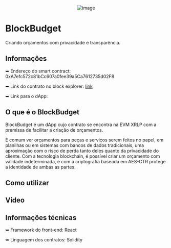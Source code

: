 <div align="center">
  
![image](https://github.com/Lionel-Rocha/BlockBudget/assets/111009073/8ffe555c-390a-42ae-89bc-f0e6a2dc5344)

</div>

# BlockBudget
Criando orçamentos com privacidade e transparência.

## Informações
➥ Endereço do smart contract: 0xA7efc572c81bCc607a0fee39a5Ca7612735d02F8

➥ Link do contrato no block explorer: [link](https://explorer.xrplevm.org/address/0xA7efc572c81bCc607a0fee39a5Ca7612735d02F8?tab=contract)

➥ Link para o dApp: 


## O que é o BlockBudget
BlockBudget é um dApp cujo contrato se encontra na EVM XRLP com a premissa de facilitar a criação de orçamentos. 

É comum ver orçamentos para peças e serviços serem feitos no papel, em planilhas ou em sistemas com bancos de dados tradicionais, uma aproximação com o risco de perda tanto deles quanto da privacidade do cliente. Com a tecnologia blockchain, é possível criar um orçamento com validade indeterminada, e com a criptografia baseada em AES-CTR protege a identidade de ambas as partes.

## Como utilizar


## Vídeo


## Informações técnicas
➥ Framework do front-end: React

➥ Linguagem dos contratos: Solidity
